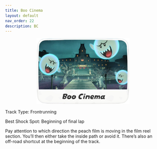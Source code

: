 ```yaml
---
title: Boo Cinema
layout: default
nav_order: 22
description: BC
---
```


<p align="center">
  <img src="/assets/images/icon-boo-cinema.png" alt="Boo Cinema" width="300"/>
</p>

Track Type: Frontrunning

Best Shock Spot: Beginning of final lap

Pay attention to which direction the peach film is moving in the film reel section. You’ll then either take the inside path or avoid it. There’s also an off-road shortcut at the beginning of the track.
